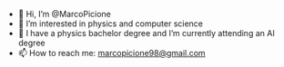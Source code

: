 - 👋 Hi, I’m @MarcoPicione
- 👀 I’m interested in physics and computer science
- 🌱 I have a physics bachelor degree and I’m currently attending an AI degree
- 📫 How to reach me: marcopicione98@gmail.com

<!---
Pic143/Pic143 is a ✨ special ✨ repository because its `README.md` (this file) appears on your GitHub profile.
You can click the Preview link to take a look at your changes.
--->
